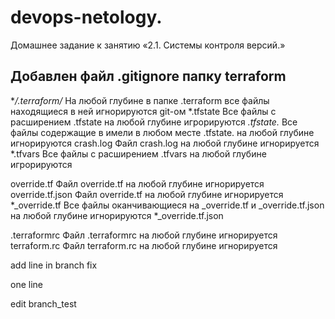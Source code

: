 # devops-netology. 
Домашнее задание к занятию «2.1. Системы контроля версий.»

## Добавлен файл .gitignore  папку terraform


**/.terraform/*		На любой глубине в папке .terraform все файлы находящиеся в ней игнорируются git-ом
*.tfstate		Вcе файлы с расширением .tfstate на любой глубине игрорируются
*.tfstate.*		Все файлы содержащие в имели в любом месте .tfstate. на любой глубине игнорируются
crash.log		Файл crash.log на любой глубине игнорируется
*.tfvars		Вcе файлы с расширением .tfvars на любой глубине игрорируются

override.tf		Файл override.tf на любой глубине игнорируется
override.tf.json	Файл override.tf на любой глубине игнорируется
*_override.tf		Все файлы оканчивающиеся на _override.tf и _override.tf.json на любой глубине игнорируются
*_override.tf.json

.terraformrc		Файл .terraformrc на любой глубине игнорируется
terraform.rc		Файл terraform.rc на любой глубине игнорируется

add line in branch fix

one line

edit branch_test
